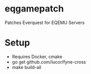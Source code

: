 # eqgamepatch
Patches Everquest for EQEMU Servers


# Setup
* Requires Docker, cmake
* go get github.com/lucor/fyne-cross
* make build-all